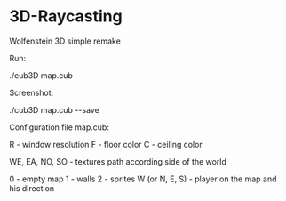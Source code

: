 # 3D-Raycasting
Wolfenstein 3D simple remake

Run:

./cub3D map.cub

Screenshot:

./cub3D map.cub --save

Configuration file map.cub:

R - window resolution
F - floor color
C - ceiling color

WE, EA, NO, SO - textures path according side of the world

0 - empty map
1 - walls
2 - sprites
W (or N, E, S) - player on the map and his direction
